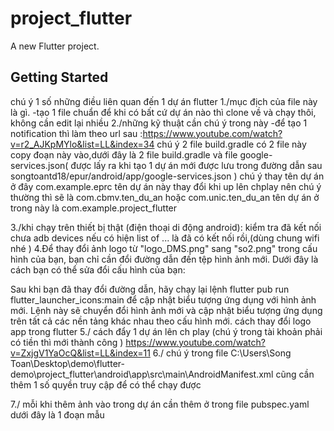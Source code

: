 # project_flutter

A new Flutter project.

## Getting Started

chú ý 1 số những điều liên quan đến 1 dự án flutter
1./mục địch của file này là gì.
-tạo 1 file chuẩn để khi có bất cứ dự án nào thì clone về và chạy thôi, không cần edit lại nhiều
2./những kỹ thuật cần chú ý trong này
-để tạo 1 notification thì làm theo url sau :https://www.youtube.com/watch?v=r2_AJKpMYlo&list=LL&index=34
chú ý 2 file build.gradle có 2 file này copy đoạn này vào,dưới đây là 2 file build.gradle và file google-services.json( được lấy ra khi tạo 1 dự án mới được lưu trong đường dẫn sau songtoantd18/epur/android/app/google-services.json )
chú ý thay tên dự án ở đây com.example.eprc tên dự án này thay đổi khi up lên chplay nên chú ý thường thì sẽ là com.cbmv.ten_du_an hoặc com.unic.ten_du_an
tên dự án ở trong này là com.example.project_flutter

<!-- songtoantd18/epur/android/build.gradle -->
<!-- buildscript {
    ext.kotlin_version = '1.6.10'
    repositories {
        google()
        mavenCentral()
    }

    dependencies {
        classpath 'com.android.tools.build:gradle:4.1.0'
        classpath "org.jetbrains.kotlin:kotlin-gradle-plugin:$kotlin_version"
        classpath 'com.google.gms:google-services:4.3.13'
    }
}

allprojects {
    repositories {
        google()
        mavenCentral()
    }
}

rootProject.buildDir = '../build'
subprojects {
    project.buildDir = "${rootProject.buildDir}/${project.name}"
}
subprojects {
    project.evaluationDependsOn(':app')
}

tasks.register("clean", Delete) {
    delete rootProject.buildDir
} -->

<!-- songtoantd18/epur/android/app/build.gradle -->

<!-- def localProperties = new Properties()
def localPropertiesFile = rootProject.file('local.properties')
if (localPropertiesFile.exists()) {
    localPropertiesFile.withReader('UTF-8') { reader ->
        localProperties.load(reader)
    }
}

def flutterRoot = localProperties.getProperty('flutter.sdk')
if (flutterRoot == null) {
    throw new GradleException("Flutter SDK not found. Define location with flutter.sdk in the local.properties file.")
}

def flutterVersionCode = localProperties.getProperty('flutter.versionCode')
if (flutterVersionCode == null) {
    flutterVersionCode = '1'
}

def flutterVersionName = localProperties.getProperty('flutter.versionName')
if (flutterVersionName == null) {
    flutterVersionName = '1.0'
}

apply plugin: 'com.android.application'
apply plugin: 'kotlin-android'
apply from: "$flutterRoot/packages/flutter_tools/gradle/flutter.gradle"
apply plugin: 'com.google.gms.google-services'

android {
    compileSdkVersion 34

    compileOptions {
        sourceCompatibility JavaVersion.VERSION_1_8
        targetCompatibility JavaVersion.VERSION_1_8
    }

    kotlinOptions {
        jvmTarget = '1.8'
    }

    sourceSets {
        main.java.srcDirs += 'src/main/kotlin'
    }

    defaultConfig {
        // TODO: Specify your own unique Application ID (https://developer.android.com/studio/build/application-id.html).
        applicationId "com.example.eprc"
        minSdkVersion 21
        targetSdkVersion 33
        versionCode flutterVersionCode.toInteger()
        versionName flutterVersionName
    }

    buildTypes {
        release {
            // TODO: Add your own signing config for the release build.
            // Signing with the debug keys for now, so `flutter run --release` works.
            signingConfig signingConfigs.debug
        }
    }
    namespace 'com.example.eprc'
}

flutter {
    source '../..'
}

dependencies {
    implementation "org.jetbrains.kotlin:kotlin-stdlib-jdk7:$kotlin_version"
    implementation platform('com.google.firebase:firebase-bom:30.4.1')
} -->

3./khi chạy trên thiết bị thật (điện thoại di động android):
kiểm tra đã kết nối chưa adb devices nếu có hiện list of ... là đã có kết nối rồi,(dùng chung wifi nhé )
4.Để thay đổi ảnh logo từ "logo_DMS.png" sang "so2.png" trong cấu hình của bạn, bạn chỉ cần đổi đường dẫn đến tệp hình ảnh mới. Dưới đây là cách bạn có thể sửa đổi cấu hình của bạn:

<!--
yaml
Copy code
flutter_launcher_icons:
  android: "launcher_icon"
  ios: true
  image_path: "assets/so2.png"   # Đường dẫn đến hình ảnh mới là "assets/so2.png"
  min_sdk_android: 21 # android min sdk min:16, default 21
  web:
    generate: true
    image_path: "assets/so2.png"
    background_color: "#hexcode"
    theme_color: "#hexcode"
  windows:
    generate: true
    image_path: "assets/so2.png"
    icon_size: 48 # min:48, max:256, default: 48
  macos:
    generate: true
    image_path: "assets/so2.png" -->

Sau khi bạn đã thay đổi đường dẫn, hãy chạy lại lệnh flutter pub run flutter_launcher_icons:main để cập nhật biểu tượng ứng dụng với hình ảnh mới. Lệnh này sẽ chuyển đổi hình ảnh mới và cập nhật biểu tượng ứng dụng trên tất cả các nền tảng khác nhau theo cấu hình mới. cách thay đổi logo app trong flutter
5./ cách đẩy 1 dự án lên ch play (chú ý trong tài khoản phải có tiền thì mới thành công )
https://www.youtube.com/watch?v=ZxjgV1YaOcQ&list=LL&index=11
6./ chú ý trong file C:\Users\Song Toan\Desktop\demo\flutter-demo\project_flutter\android\app\src\main\AndroidManifest.xml cũng cần thêm 1 số quyền truy cập để có thể chạy được

<!-- <uses-permission android:name="android.permission.ACCESS_COARSE_LOCATION"/>
<uses-permission android:name="android.permission.ACCESS_FINE_LOCATION"/>
<uses-permission android:name="android.permission.RECEIVE_BOOT_COMPLETED"/>
<uses-permission android:name="android.permission.SCHEDULE_EXACT_ALARM" />
<uses-permission android:name="android.permission.USE_EXACT_ALARM" />
<uses-permission android:name="android.permission.USE_FULL_SCREEN_INTENT" />
<uses-permission android:name="android.permission.VIBRATE" />
<uses-permission android:name="android.permission.INTERNET"/>
<uses-permission android:name="android.permission.POST_NOTIFICATIONS"/> -->

7./ mỗi khi thêm ảnh vào trong dự án cần thêm ở trong file pubspec.yaml dưới đây là 1 đoạn mẫu

<!-- name: eprc_app
description: "E-PURCHASING SYSTEM"
publish_to: "none"

version: 1.0.0+1

environment:
  sdk: ">=3.2.2 <4.0.0"

dependencies:
  flutter:
    sdk: flutter
  cupertino_icons: ^1.0.2
  flutter_dotenv: ^5.1.0
  flutter_easyloading: ^3.0.5
  unorm_dart: ^0.3.0
  remove_diacritic: ^0.9.0
  geolocator: ^10.1.0
  webview_flutter: ^3.0.4
  firebase_core: ^2.24.2
  firebase_messaging: ^14.7.10
  rflutter_alert: ^2.0.7
  google_maps_flutter: ^2.5.3
  google_maps_flutter_android: ^2.7.0
  json_annotation: ^4.8.1
  json_serializable: ^6.7.1
  google_maps_flutter_web: ^0.5.4+3

dev_dependencies:
  flutter_test:
    sdk: flutter
  flutter_lints: ^3.0.1
  flutter_bootstrap5: ^1.1.1+1
  http: ^1.1.2
  characters: ^1.3.0
  flutter_launcher_icons: "^0.13.1"
  permission_handler: ^11.2.0
  flutter_local_notifications: ^16.3.2
  flutter_secure_storage: ^9.0.0
  async: ^2.11.0
  get_storage: ^2.1.1
  shared_preferences: ^2.2.2
  recase: ^4.1.0
  intl: ^0.19.0

flutter_launcher_icons:
  android: "launcher_icon"
  ios: true
  image_path: "assets/favicon.png"
  min_sdk_android: 21 # android min sdk min:16, default 21
  web:
    generate: true
    image_path: "assets/favicon.png"
    background_color: "#hexcode"
    theme_color: "#hexcode"
  windows:
    generate: true
    image_path: "assets/favicon.png"
    icon_size: 48 # min:48, max:256, default: 48
  macos:
    generate: true
    image_path: "assets/favicon.png"

flutter:
  uses-material-design: true
  assets:
    - assets/favicon.png
    - assets/eprc/logo_eprc_white.png
    - assets/eprc/bg1.png
    - assets/eprc/bg_home.png
    - assets/logo--SCG.png
    - assets/splash_img.png
    - assets/logo_UNIC.png
    - assets/splash.png
    - assets/12.png
    - assets/logo_scg.png
    - assets/h4.png
    - assets/unic_logo_large.png
    - assets/noti-bell.png -->
